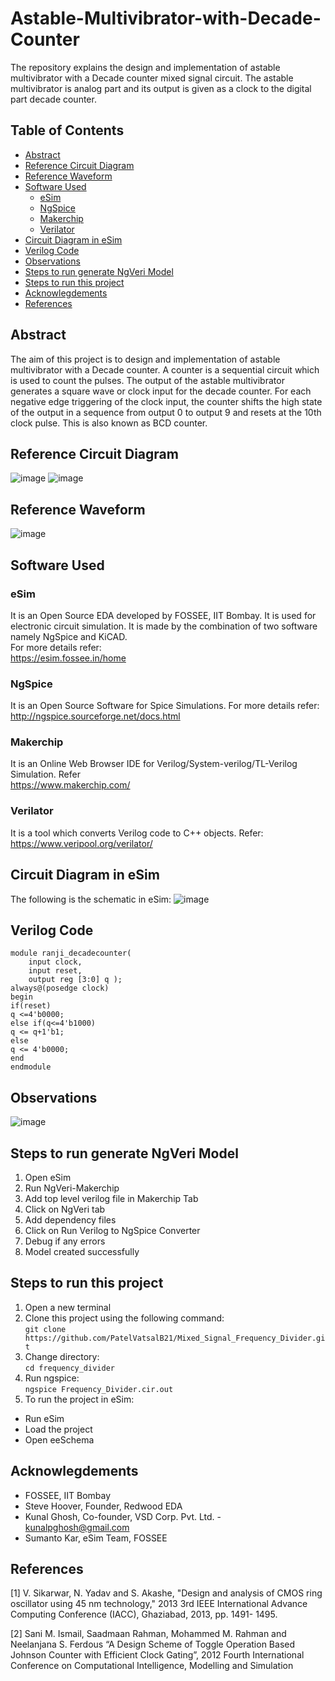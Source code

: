 # Astable-Multivibrator-with-Decade-Counter
The repository explains the design and implementation of astable multivibrator with a Decade counter mixed signal circuit. The astable multivibrator is analog part and its output is given as a clock to the digital part decade counter.

## Table of Contents
- [Abstract](#abstract)
- [Reference Circuit Diagram](#reference-circuit-diagram)
- [Reference Waveform](#reference-waveform)
- [Software Used](#software-used)
  * [eSim](#esim)
  * [NgSpice](#ngspice)
  * [Makerchip](#makerchip)
  * [Verilator](#verilator)
- [Circuit Diagram in eSim](#circuit-diagram-in-esim)
- [Verilog Code](#verilog-code)
- [Observations](#observations)
- [Steps to run generate NgVeri Model](#steps-to-run-generate-ngveri-model)
- [Steps to run this project](#steps-to-run-this-project)
- [Acknowlegdements](#acknowlegdements)
- [References](#references)

## Abstract
The aim of this project is to design and implementation of astable multivibrator with a Decade counter. A counter is a sequential circuit which is used to count the pulses. The output of the astable multivibrator generates a square wave or clock input for the decade counter. For each negative edge triggering of the clock input, the counter shifts the high state of the output in a sequence from output 0 to output 9 and resets at the 10th clock pulse. This is also known as BCD counter.

## Reference Circuit Diagram
![image](https://github.com/Ranji1226/Astable-Multivibrator-with-Decade-Counter/blob/main/Reference%20diagram/IMG20220228204722.jpg)
![image](https://github.com/Ranji1226/Astable-Multivibrator-with-Decade-Counter/blob/main/Reference%20diagram/IMG20220228204730.jpg)
## Reference Waveform
![image](https://github.com/Ranji1226/Astable-Multivibrator-with-Decade-Counter/blob/main/Reference%20diagram/IMG20220228204743.jpg)

## Software Used
### eSim
It is an Open Source EDA developed by FOSSEE, IIT Bombay. It is used for electronic circuit simulation. It is made by the combination of two software namely NgSpice and KiCAD.
</br>
For more details refer:
</br>
https://esim.fossee.in/home
### NgSpice
It is an Open Source Software for Spice Simulations. For more details refer:
</br>
http://ngspice.sourceforge.net/docs.html
### Makerchip
It is an Online Web Browser IDE for Verilog/System-verilog/TL-Verilog Simulation. Refer
</br> https://www.makerchip.com/
### Verilator
It is a tool which converts Verilog code to C++ objects. Refer:
https://www.veripool.org/verilator/

## Circuit Diagram in eSim
The following is the schematic in eSim:
![image](https://github.com/Ranji1226/Astable-Multivibrator-with-Decade-Counter/blob/main/Simulations/Screenshot%202022-03-09%20234017.png)

## Verilog Code
```
module ranji_decadecounter(
    input clock,
    input reset,
    output reg [3:0] q );
always@(posedge clock)
begin
if(reset)
q <=4'b0000;
else if(q<=4'b1000)
q <= q+1'b1;
else
q <= 4'b0000;
end
endmodule

```
## Observations
![image](https://github.com/Ganapathi28/4-bit-Johnson-Counter-with-ring-oscillator/blob/main/Simulation%20Results/Final%20Output.jpg)

## Steps to run generate NgVeri Model
1. Open eSim
2. Run NgVeri-Makerchip 
3. Add top level verilog file in Makerchip Tab
4. Click on NgVeri tab
5. Add dependency files
6. Click on Run Verilog to NgSpice Converter
7. Debug if any errors
8. Model created successfully

## Steps to run this project
1. Open a new terminal
2. Clone this project using the following command:</br>
```git clone https://github.com/PatelVatsalB21/Mixed_Signal_Frequency_Divider.git ```</br>
3. Change directory:</br>
```cd frequency_divider```</br>
4. Run ngspice:</br>
```ngspice Frequency_Divider.cir.out```</br>
5. To run the project in eSim:

  - Run eSim</br>
  - Load the project</br>
  - Open eeSchema</br>

## Acknowlegdements
- FOSSEE, IIT Bombay
- Steve Hoover, Founder, Redwood EDA
- Kunal Ghosh, Co-founder, VSD Corp. Pvt. Ltd. - kunalpghosh@gmail.com
- Sumanto Kar, eSim Team, FOSSEE

## References
[1] V. Sikarwar, N. Yadav and S. Akashe, "Design and analysis of CMOS ring oscillator using 45 nm technology," 2013 3rd IEEE International Advance Computing Conference (IACC), Ghaziabad, 2013, pp. 1491- 1495.

[2] Sani M. Ismail, Saadmaan Rahman, Mohammed M. Rahman and Neelanjana S. Ferdous
“A Design Scheme of Toggle Operation Based Johnson Counter with Efficient Clock Gating”, 2012 Fourth International Conference on Computational Intelligence, Modelling and Simulation
